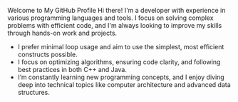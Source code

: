Welcome to My GitHub Profile
Hi there! I'm a developer with experience in various programming languages and tools. I focus on solving complex problems with efficient code, and I'm always looking to improve my skills through hands-on work and projects.

- I prefer minimal loop usage and aim to use the simplest, most efficient constructs possible.
- I focus on optimizing algorithms, ensuring code clarity, and following best practices in both C++ and Java.
- I’m constantly learning new programming concepts, and I enjoy diving deep into technical topics like computer architecture and advanced data structures.
